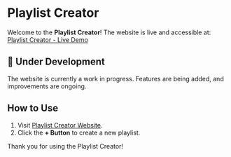 # Playlist Creator

Welcome to the **Playlist Creator**! The website is live and accessible at:  
[Playlist Creator - Live Demo](https://lianovz14.github.io/Playlist-Creator/)

## 🚧 Under Development

The website is currently a work in progress. Features are being added, and improvements are ongoing.

## How to Use

1. Visit [Playlist Creator Website](https://lianovz14.github.io/Playlist-Creator/).
2. Click the **+ Button** to create a new playlist.

Thank you for using the Playlist Creator!
